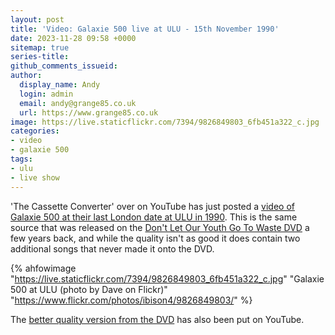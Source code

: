 ```yaml
---
layout: post
title: 'Video: Galaxie 500 live at ULU - 15th November 1990'
date: 2023-11-28 09:58 +0000
sitemap: true
series-title:
github_comments_issueid:
author:
  display_name: Andy
  login: admin
  email: andy@grange85.co.uk
  url: https://www.grange85.co.uk
image: https://live.staticflickr.com/7394/9826849803_6fb451a322_c.jpg
categories:
- video
- galaxie 500
tags:
- ulu
- live show
---
```

'The Cassette Converter' over on YouTube has just posted a [video of Galaxie 500 at their last London date at ULU in 1990](https://www.youtube.com/watch?v=Psk0ncyGtdE&t=225s). This is the same source that was released on the [Don't Let Our Youth Go To Waste DVD](/database/galaxie-500/releases/miscellaneous/#don-t-let-our-youth-go-to-waste) a few years back, and while the quality isn't as good it does contain two additional songs that never made it onto the DVD.

{% ahfowimage "https://live.staticflickr.com/7394/9826849803_6fb451a322_c.jpg" "Galaxie 500 at ULU (photo by Dave on Flickr)" "https://www.flickr.com/photos/ibison4/9826849803/" %}

The [better quality version from the DVD](https://www.youtube.com/watch?v=OyE2yVDq_f0) has also been put on YouTube.
